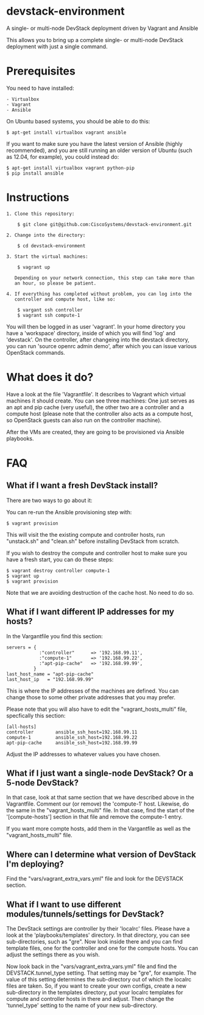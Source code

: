 devstack-environment
====================

A single- or multi-node DevStack deployment driven by Vagrant and Ansible

This allows you to bring up a complete single- or multi-node DevStack
deployment with just a single command.


Prerequisites
=============
You need to have installed:

    - Virtualbox
    - Vagrant
    - Ansible

On Ubuntu based systems, you should be able to do this:

    $ apt-get install virtualbox vagrant ansible

If you want to make sure you have the latest version of Ansible (highly
recommended), and you are still running an older version of Ubuntu (such
as 12.04, for example), you could instead do:

    $ apt-get install virtualbox vagrant python-pip
    $ pip install ansible


Instructions
============

    1. Clone this repository:

        $ git clone git@github.com:CiscoSystems/devstack-environment.git

    2. Change into the directory:

        $ cd devstack-environment

    3. Start the virtual machines:

        $ vagrant up

       Depending on your network connection, this step can take more than
       an hour, so please be patient.

    4. If everything has completed without problem, you can log into the
       controller and compute host, like so:

        $ vargant ssh controller
        $ vagrant ssh compute-1

You will then be logged in as user 'vagrant'. In your home directory you
have a 'workspace' directory, inside of which you will find 'log' and
'devstack'. On the controller, after changeing into the devstack directory,
you can run 'source openrc admin demo', after which you can issue various
OpenStack commands.


What does it do?
================
Have a look at the file 'Vagrantfile'. It describes to Vagrant which virtual
machines it should create. You can see three machines: One just serves as
an apt and pip cache (very useful), the other two are a controller and a
compute host (please note that the controller also acts as a compute host,
so OpenStack guests can also run on the controller machine).

After the VMs are created, they are going to be provisioned via Ansible
playbooks.


FAQ
===
What if I want a fresh DevStack install?
----------------------------------------
There are two ways to go about it:

You can re-run the Ansible provisioning step with:

    $ vagrant provision

This will visit the the existing compute and controller hosts, run
"unstack.sh" and "clean.sh" before installing DevStack from scratch.

If you wish to destroy the compute and controller host to make sure you
have a fresh start, you can do these steps:

    $ vagrant destroy controller compute-1
    $ vagrant up
    $ vagrant provision

Note that we are avoiding destruction of the cache host. No need to do so.


What if I want different IP addresses for my hosts?
---------------------------------------------------
In the Vargantfile you find this section:

    servers = {
                :"controller"      => '192.168.99.11',
                :"compute-1"       => '192.168.99.22',
                :"apt-pip-cache"   => '192.168.99.99',
              }
    last_host_name = "apt-pip-cache"
    last_host_ip   = "192.168.99.99"

This is where the IP addresses of the machines are defined. You can change
those to some other private addresses that you may prefer.

Please note that you will also have to edit the "vagrant_hosts_multi" file,
specfically this section:

    [all-hosts]
    controller        ansible_ssh_host=192.168.99.11
    compute-1         ansible_ssh_host=192.168.99.22
    apt-pip-cache     ansible_ssh_host=192.168.99.99

Adjust the IP addresses to whatever values you have chosen.


What if I just want a single-node DevStack? Or a 5-node DevStack?
-----------------------------------------------------------------
In that case, look at that same section that we have described above in the
Vagrantfile. Comment our (or remove) the 'compute-1' host. Likewise, do the
same in the "vagrant_hosts_multi" file. In that case, find the start of the
'[compute-hosts'] section in that file and remove the compute-1 entry.

If you want more compte hosts, add them in the Vargantfile as well as the
"vagrant_hosts_multi" file.


Where can I determine what version of DevStack I'm deploying?
-------------------------------------------------------------
Find the "vars/vagrant_extra_vars.yml" file and look for the DEVSTACK section.


What if I want to use different modules/tunnels/settings for DevStack?
----------------------------------------------------------------------
The DevStack settings are controller by their 'localrc' files. Please have a
look at the 'playbooks/templates' directory. In that directory, you can see
sub-directories, such as "gre". Now look inside there and you can find template
files, one for the controller and one for the compute hosts. You can adjust the
settings there as you wish.

Now look back in the "vars/vagrant_extra_vars.yml" file and find the
DEVSTACK.tunnel_type setting. That setting may be "gre", for example. The
value of this setting determines the sub-directory out of which the localrc
files are taken. So, if you want to create your own configs, create a new
sub-directory in the templates directory, put your localrc templates for
compute and controller hosts in there and adjust. Then change the 'tunnel_type'
setting to the name of your new sub-directory.


